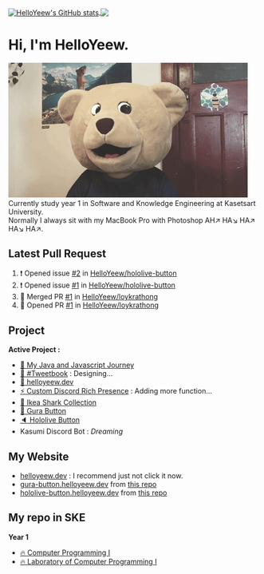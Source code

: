 <!--
### Hi there 👋
-->

<!-- ![HelloYeew's github stats](https://github-readme-stats.vercel.app/api?username=helloyeew&show_icons=true&theme=tokyonight)
![Top Langs](https://github-readme-stats.vercel.app/api/top-langs/?username=helloyeew&theme=tokyonight&layout=compact) -->

<a href="https://github.com/anuraghazra/github-readme-stats">
  <img align="center" src="https://github-readme-stats.vercel.app/api?username=helloyeew&show_icons=true&theme=tokyonight" alt="HelloYeew's GitHub stats" />
</a>
<a href="https://github.com/anuraghazra/github-readme-stats">
  <!-- Change the `github-readme-stats.anuraghazra1.vercel.app` to `github-readme-stats.vercel.app`  -->
  <img align="center" src="https://github-readme-stats.vercel.app/api/top-langs/?username=helloyeew&theme=tokyonight&layout=compact" />
</a>


# Hi, I'm HelloYeew.
![Alt text](bearcomputer.gif)<br>
Currently study year 1 in Software and Knowledge Engineering at Kasetsart University. <br>
Normally I always sit with my MacBook Pro with Photoshop AH↗️ HA↘️ HA↗️ HA↘️ HA↗️. <br>

## Latest Pull Request
<!--START_SECTION:activity-->
1. ❗️ Opened issue [#2](https://github.com/HelloYeew/hololive-button/issues/2) in [HelloYeew/hololive-button](https://github.com/HelloYeew/hololive-button)
2. ❗️ Opened issue [#1](https://github.com/HelloYeew/hololive-button/issues/1) in [HelloYeew/hololive-button](https://github.com/HelloYeew/hololive-button)
3. 🎉 Merged PR [#1](https://github.com/HelloYeew/loykrathong/pull/1) in [HelloYeew/loykrathong](https://github.com/HelloYeew/loykrathong)
4. 💪 Opened PR [#1](https://github.com/HelloYeew/loykrathong/pull/1) in [HelloYeew/loykrathong](https://github.com/HelloYeew/loykrathong)
<!--END_SECTION:activity-->
## Project
**Active Project :**

- [🔰 My Java and Javascript Journey](https://github.com/HelloYeew/my-java-and-javascript-journey)
- [📘 #Tweetbook](https://github.com/HelloYeew/tweetbook) : Designing...
- [📝 helloyeew.dev](https://github.com/HelloYeew/helloyeew.dev)
- [⚡️ Custom Discord Rich Presence](https://github.com/HelloYeew/my-custom-discord-rich-presence) : Adding more function...
- [🦈 Ikea Shark Collection](https://github.com/HelloYeew/ikea-shark-collection)
- [🦈 Gura Button](https://github.com/HelloYeew/gura-button)
- [🔈 Hololive Button](https://github.com/HelloYeew/hololive-button)
- Kasumi Discord Bot : *Dreaming*

## My Website

- [helloyeew.dev](https://helloyeew.dev) : I recommend just not click it now.
- [gura-button.helloyeew.dev](https://gura-button.helloyeew.dev) from [this repo](https://github.com/HelloYeew/gura-button)
- [hololive-button.helloyeew.dev](https://hololive-button.helloyeew.dev) from [this repo](https://github.com/HelloYeew/hololive-button)
  
## My repo in SKE

**Year 1**
- [🔥 Computer Programming I](https://github.com/HelloYeew/helloyeew-computer-programming-i)
- [🔥 Laboratory of Computer Programming I](https://github.com/HelloYeew/helloyeew-lab-computer-programming-i)

<!--
**HelloYeew/HelloYeew** is a ✨ _special_ ✨ repository because its `README.md` (this file) appears on your GitHub profile.

Here are some ideas to get you started:

- 🔭 I’m currently working on ...
- 🌱 I’m currently learning ...
- 👯 I’m looking to collaborate on ...
- 🤔 I’m looking for help with ...
- 💬 Ask me about ...
- 📫 How to reach me: ...
- 😄 Pronouns: ...
- ⚡ Fun fact: ...
-->
